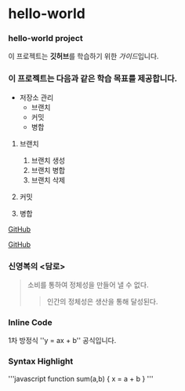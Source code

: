 # hello-world
### hello-world project

이 프로젝트는 **깃허브**를 학습하기 위한 *가이드*입니다.

### 이 프로젝트는 다음과 같은 학습 목표를 제공합니다.
* 저장소 관리
  * 브랜치
  * 커밋
  * 병합

1. 브랜치
   1. 브랜치 생성
   1. 브랜치 병합
   1. 브랜치 삭제

1. 커밋

1. 병합

[GitHub](https://github.com)

[GitHub](https://github.com!image/logo.jpg)

### 신영복의 <담로>
> 소비를 통하여 정체성을 만들어 낼 수 없다.
>> 인간의 정체성은 생산을 통해 달성된다.

### Inline Code
1차 방정식 ''y = ax + b'' 공식입니다.

### Syntax Highlight
'''javascript
function sum(a,b) {
  x = a + b
}
'''
